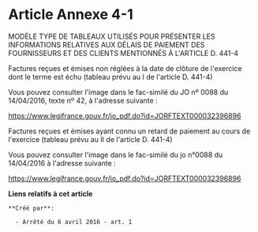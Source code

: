 # Article Annexe 4-1

MODÈLE TYPE DE TABLEAUX UTILISÉS POUR PRÉSENTER LES INFORMATIONS RELATIVES AUX DÉLAIS DE PAIEMENT DES FOURNISSEURS ET DES
CLIENTS MENTIONNÉS À L'ARTICLE D. 441-4 

Factures reçues et émises non réglées à la date de clôture de l'exercice dont le terme est échu (tableau prévu au I de
l'article D. 441-4)

Vous pouvez consulter l'image dans le fac-similé du JO nº 0088 du 14/04/2016, texte nº 42, à l'adresse suivante :

https://www.legifrance.gouv.fr/jo_pdf.do?id=JORFTEXT000032396896

Factures reçues et émises ayant connu un retard de paiement au cours de l'exercice (tableau prévu au II de l'article D.
441-4)

Vous pouvez consulter l'image dans le fac-similé du jo n°0088 du 14/04/2016 à l'adresse suivante :

https://www.legifrance.gouv.fr/jo_pdf.do?id=JORFTEXT000032396896

**Liens relatifs à cet article**

	**Créé par**:

	  - Arrêté du 6 avril 2016 - art. 1
